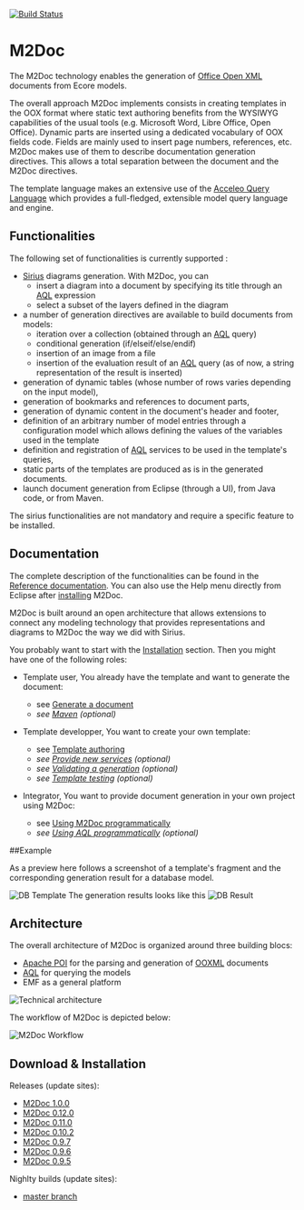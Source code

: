 [![Build Status](https://travis-ci.org/ObeoNetwork/M2Doc.svg?branch=master)](https://travis-ci.org/ObeoNetwork/M2Doc)

# M2Doc
The M2Doc technology enables the generation of [Office Open XML](https://fr.wikipedia.org/wiki/Office_Open_XML) documents from Ecore models.

The overall approach M2Doc implements consists in creating templates in the OOX format where static text authoring benefits from the WYSIWYG capabilities of the usual tools (e.g. Microsoft Word, Libre Office, Open Office). Dynamic parts are inserted using a dedicated vocabulary of OOX fields code. Fields are mainly used to insert page numbers, references, etc. M2Doc makes use of them to describe documentation generation directives. This allows a total separation between the document and the M2Doc directives.

The template language makes an extensive use of the [Acceleo Query Language](https://www.eclipse.org/acceleo/documentation/aql.html) which provides a full-fledged, extensible model query language and engine. 

## Functionalities
The following set of functionalities is currently supported :

* [Sirius](https://eclipse.org/sirius/) diagrams generation. With M2Doc, you can
  * insert a diagram into a document by specifying its title through an [AQL](https://www.eclipse.org/acceleo/documentation/aql.html) expression
  * select a subset of the layers defined in the diagram
* a number of generation directives are available to build documents from models:
  * iteration over a collection (obtained through an [AQL](https://www.eclipse.org/acceleo/documentation/aql.html) query)
  * conditional generation (if/elseif/else/endif)
  * insertion of an image from a file
  * insertion of the evaluation result of an [AQL](https://www.eclipse.org/acceleo/documentation/aql.html) query (as of now, a string representation of the result is inserted)
* generation of dynamic tables (whose number of rows varies depending on the input model),
* generation of bookmarks and references to document parts,
* generation of dynamic content in the document's header and footer,
* definition of an arbitrary number of model entries through a configuration model which allows defining the values of the variables used in the template
* definition and registration of [AQL](https://www.eclipse.org/acceleo/documentation/aql.html) services to be used in the template's queries,
* static parts of the templates are produced as is in the generated documents.
* launch document generation from Eclipse (through a UI), from Java code, or from Maven.

The sirius functionalities are not mandatory and require a specific feature to be installed. 

## Documentation

The complete description of the functionalities can be found in the [Reference documentation](http://obeonetwork.github.io/M2Doc/doc/index.html). You can also use the Help menu directly from Eclipse after [installing](http://obeonetwork.github.io/M2Doc/doc/index.html#installation) M2Doc.

M2Doc is built around an open architecture that allows extensions to connect any modeling technology that provides representations and diagrams to M2Doc the way we did with Sirius. 

You probably want to start with the [Installation](http://obeonetwork.github.io/M2Doc/doc/index.html#installation) section. Then you might have one of the following roles:

* Template user, You already have the template and want to generate the document:
  * see [Generate a document](http://obeonetwork.github.io/M2Doc/doc/index.html#generate-a-document)
  * *see [Maven](http://obeonetwork.github.io/M2Doc/doc/index.html#maven) (optional)*

* Template developper, You want to create your own template:
  * see [Template authoring](http://obeonetwork.github.io/M2Doc/doc/index.html#template-authoring)
  * *see [Provide new services](http://obeonetwork.github.io/M2Doc/doc/index.html#provide-new-services) (optional)*
  * *see [Validating a generation](http://obeonetwork.github.io/M2Doc/doc/index.html#validating-a-generation) (optional)*
  * *see [Template testing](http://obeonetwork.github.io/M2Doc/doc/index.html#template-testing) (optional)*

* Integrator, You want to provide document generation in your own project using M2Doc:
  * see [Using M2Doc programmatically](http://obeonetwork.github.io/M2Doc/doc/index.html#using-m2doc-programmatically)
  * *see [Using AQL programmatically](https://www.eclipse.org/acceleo/documentation/aql.html#UsingAQLprogrammatically) (optional)*

##Example

As a preview here follows a screenshot of a template's fragment and the corresponding generation result for a database model. 

![DB Template](docs/DBTemplate.png)
The generation results looks like this 
![DB Result](docs/DBResult.png)

## Architecture 

The overall architecture of M2Doc is organized around three building blocs:
* [Apache POI](https://poi.apache.org/) for the parsing and generation of [OOXML](https://fr.wikipedia.org/wiki/Office_Open_XML) documents
* [AQL](https://www.eclipse.org/acceleo/documentation/aql.html) for querying the models
* EMF as a general platform

![Technical architecture](docs/TechnicalArchitecture.png)

The workflow of M2Doc is depicted below: 

![M2Doc Workflow](docs/M2DocWorkflow.png)

## Download & Installation

Releases (update sites):
* [M2Doc 1.0.0](https://s3-eu-west-1.amazonaws.com/obeo-m2doc-releases/1.0.0/repository)
* [M2Doc 0.12.0](https://s3-eu-west-1.amazonaws.com/obeo-m2doc-releases/0.12.0/repository)
* [M2Doc 0.11.0](https://s3-eu-west-1.amazonaws.com/obeo-m2doc-releases/0.11.0/repository)
* [M2Doc 0.10.2](https://s3-eu-west-1.amazonaws.com/obeo-m2doc-releases/0.10.2/repository)
* [M2Doc 0.9.7](https://s3-eu-west-1.amazonaws.com/obeo-m2doc-releases/M2Doc_0.9.7/repository)
* [M2Doc 0.9.6](https://s3-eu-west-1.amazonaws.com/obeo-m2doc-releases/M2Doc_0.9.6/repository)
* [M2Doc 0.9.5](https://s3-eu-west-1.amazonaws.com/obeo-m2doc-releases/0.9.5)

Nighlty builds (update sites):
* [master branch](https://s3-eu-west-1.amazonaws.com/obeo-m2doc-releases/master/nightly/repository)

